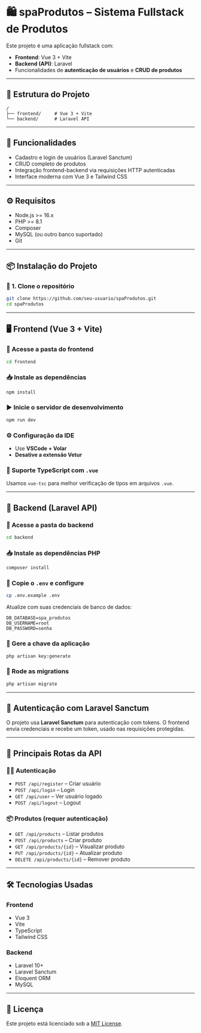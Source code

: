 # 🛍️ spaProdutos – Sistema Fullstack de Produtos

Este projeto é uma aplicação fullstack com:

- **Frontend**: Vue 3 + Vite
- **Backend (API)**: Laravel
- Funcionalidades de **autenticação de usuários** e **CRUD de produtos**

---

## 📂 Estrutura do Projeto

```
/
├── frontend/     # Vue 3 + Vite
└── backend/      # Laravel API
```

---

## 🚀 Funcionalidades

- Cadastro e login de usuários (Laravel Sanctum)
- CRUD completo de produtos
- Integração frontend-backend via requisições HTTP autenticadas
- Interface moderna com Vue 3 e Tailwind CSS

---

## ⚙️ Requisitos

- Node.js >= 16.x
- PHP >= 8.1
- Composer
- MySQL (ou outro banco suportado)
- Git

---

## 📦 Instalação do Projeto

### 🔧 1. Clone o repositório

```bash
git clone https://github.com/seu-usuario/spaProdutos.git
cd spaProdutos
```

---

## 🖥️ Frontend (Vue 3 + Vite)

### 📁 Acesse a pasta do frontend

```bash
cd frontend
```

### 📥 Instale as dependências

```bash
npm install
```

### ▶️ Inicie o servidor de desenvolvimento

```bash
npm run dev
```

### ⚙️ Configuração da IDE

- Use **VSCode + Volar**
- **Desative a extensão Vetur**

### 🧠 Suporte TypeScript com `.vue`

Usamos `vue-tsc` para melhor verificação de tipos em arquivos `.vue`.

---

## 🧩 Backend (Laravel API)

### 📁 Acesse a pasta do backend

```bash
cd backend
```

### 📥 Instale as dependências PHP

```bash
composer install
```

### 📄 Copie o `.env` e configure

```bash
cp .env.example .env
```

Atualize com suas credenciais de banco de dados:

```env
DB_DATABASE=spa_produtos
DB_USERNAME=root
DB_PASSWORD=senha
```

### 🔑 Gere a chave da aplicação

```bash
php artisan key:generate
```

### 🧱 Rode as migrations

```bash
php artisan migrate
```

---

## 🔐 Autenticação com Laravel Sanctum

O projeto usa **Laravel Sanctum** para autenticação com tokens. O frontend envia credenciais e recebe um token, usado nas requisições protegidas.

---

## 📡 Principais Rotas da API

### 🧑‍💻 Autenticação

- `POST /api/register` – Criar usuário
- `POST /api/login` – Login
- `GET /api/user` – Ver usuário logado
- `POST /api/logout` – Logout

### 📦 Produtos (requer autenticação)

- `GET /api/products` – Listar produtos
- `POST /api/products` – Criar produto
- `GET /api/products/{id}` – Visualizar produto
- `PUT /api/products/{id}` – Atualizar produto
- `DELETE /api/products/{id}` – Remover produto

---

## 🛠️ Tecnologias Usadas

### Frontend

- Vue 3
- Vite
- TypeScript
- Tailwind CSS

### Backend

- Laravel 10+
- Laravel Sanctum
- Eloquent ORM
- MySQL

---

## 📝 Licença

Este projeto está licenciado sob a [MIT License](LICENSE).